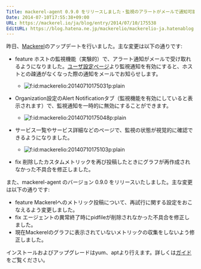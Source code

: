 ```yaml
---
Title: mackerel-agent 0.9.0 をリリースしました・監視のアラートがメールで通知可能になりました・他
Date: 2014-07-10T17:55:38+09:00
URL: https://mackerel.io/ja/blog/entry/2014/07/10/175538
EditURL: https://blog.hatena.ne.jp/mackerelio/mackerelio-ja.hatenablog.mackerel.io/atom/entry/12921228815727853002
---
```


昨日、[Mackerel][]のアップデートを行いました。主な変更は以下の通りです:

- <span class="label-feature">feature</span> ホストの監視機能（実験的）で、アラート通知がメールで受け取れるようになりました。[ユーザ設定ページ](https://mackerel.io/settings/user)より監視通知を有効にすると、ホストとの疎通がなくなった際の通知をメールでお知らせします。
  - <p><span itemscope itemtype="http://schema.org/Photograph"><img src="https://cdn-ak.f.st-hatena.com/images/fotolife/m/mackerelio/20140710/20140710175031.png" alt="f:id:mackerelio:20140710175031p:plain" title="f:id:mackerelio:20140710175031p:plain" class="hatena-fotolife" itemprop="image" style="max-width: 70%"></span></p>
- Organization設定のAlert Notificationタブ（監視機能を有効にしていると表示されます）で、監視通知を一時的に無効にすることができます。
  - <p><span itemscope itemtype="http://schema.org/Photograph"><img src="https://cdn-ak.f.st-hatena.com/images/fotolife/m/mackerelio/20140710/20140710175048.png" alt="f:id:mackerelio:20140710175048p:plain" title="f:id:mackerelio:20140710175048p:plain" class="hatena-fotolife" itemprop="image" style="max-width: 70%"></span></p>
- サービス一覧やサービス詳細などのページで、監視の状態が視覚的に確認できるようになりました。
  - <p><span itemscope itemtype="http://schema.org/Photograph"><img src="https://cdn-ak.f.st-hatena.com/images/fotolife/m/mackerelio/20140710/20140710175103.png" alt="f:id:mackerelio:20140710175103p:plain" title="f:id:mackerelio:20140710175103p:plain" class="hatena-fotolife" itemprop="image" style="max-width: 70%"></span></p>
- <span class="label-fix">fix</span> 削除したカスタムメトリックを再び投稿したときにグラフが再作成されなかった不具合を修正しました。

また、mackerel-agent のバージョン 0.9.0 をリリースいたしました。主な変更は以下の通りです:

- <span class="label-feature">feature</span> Mackerelへのメトリック投稿について、再試行に関する設定をおこなえるよう変更しました。
- <span class="label-fix">fix</span> エージェントの異常終了時にpidfileが削除されなかった不具合を修正しました。
- 現在Mackerelのグラフに表示されていないメトリックの収集をしないよう修正しました。

インストールおよびアップグレードはyum、aptより行えます。詳しくは[ガイド](https://mackerel.io/my/instruction-agent)をご覧ください。

[Mackerel]: https://mackerel.io/ja/
